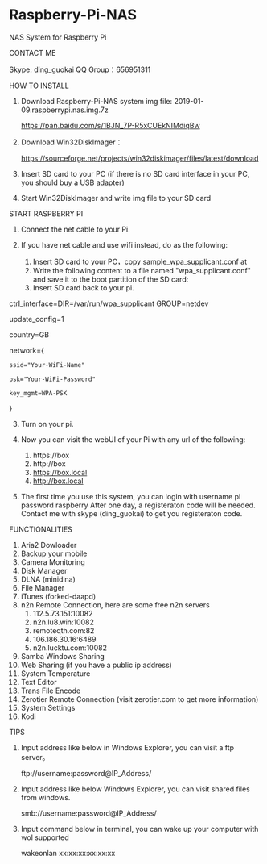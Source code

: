 # Raspberry-Pi-NAS
NAS System for Raspberry Pi

CONTACT ME

Skype: ding_guokai
QQ Group：656951311


HOW TO INSTALL

1. Download Raspberry-Pi-NAS system img file: 2019-01-09.raspberrypi.nas.img.7z
   
   https://pan.baidu.com/s/1BJN_7P-R5xCUEkNIMdiqBw
   
2. Download Win32DiskImager：

   https://sourceforge.net/projects/win32diskimager/files/latest/download
    
3. Insert SD card to your PC (if there is no SD card interface in your PC, you should buy a USB adapter)

4. Start Win32DiskImager and write img file to your SD card


START RASPBERRY PI

1. Connect the net cable to your Pi.

2. If you have net cable and use wifi instead, do as the following:
	1) Insert SD card to your PC，copy sample_wpa_supplicant.conf at 
	2) Write the following content to a file named "wpa_supplicant.conf" and save it to the boot partition of the SD card:
	3) Insert SD card back to your pi.

ctrl_interface=DIR=/var/run/wpa_supplicant GROUP=netdev

update_config=1

country=GB

network={

	ssid="Your-WiFi-Name"
	
	psk="Your-WiFi-Password"
	
	key_mgmt=WPA-PSK
	
}
	
3. Turn on your pi.

4. Now you can visit the webUI of your Pi with any url of the following:
	1) https://box
	2) http://box
	3) https://box.local
	4) http://box.local
  
5. The first time you use this system, you can login with username pi password raspberry
   After one day, a registeraton code will be needed.
   Contact me with skype (ding_guokai) to get you registeraton code.
   

FUNCTIONALITIES

1. Aria2 Dowloader
2. Backup your mobile
3. Camera Monitoring
4. Disk Manager
5. DLNA (minidlna)
6. File Manager 
7. iTunes (forked-daapd)
8. n2n Remote Connection, here are some free n2n servers
	1) 112.5.73.151:10082
	2) n2n.lu8.win:10082
	3) remoteqth.com:82
	4) 106.186.30.16:6489
	5) n2n.lucktu.com:10082
9. Samba Windows Sharing
10. Web Sharing (if you have a public ip address)
11. System Temperature
12. Text Editor
13. Trans File Encode
14. Zerotier Remote Connection (visit zerotier.com to get more information)
15. System Settings
16. Kodi

TIPS

1. Input address like below in Windows Explorer, you can visit a ftp server。

    ftp://username:password@IP_Address/

2. Input address like below Windows Explorer, you can visit shared files from windows.

    smb://username:password@IP_Address/

3. Input command below in terminal, you can wake up your computer with wol supported

    wakeonlan xx:xx:xx:xx:xx:xx
